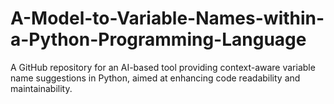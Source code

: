 # A-Model-to-Variable-Names-within-a-Python-Programming-Language
A GitHub repository for an AI-based tool providing context-aware variable name suggestions in Python, aimed at enhancing code readability and maintainability.

